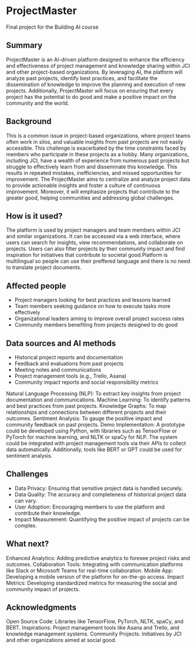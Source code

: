 # ProjectMaster

Final project for the Building AI course


## Summary

ProjectMaster is an AI-driven platform designed to enhance the efficiency and effectiveness of project management and knowledge sharing within JCI and other project-based organizations. By leveraging AI, the platform will analyze past projects, identify best practices, and facilitate the dissemination of knowledge to improve the planning and execution of new projects. Additionally, ProjectMaster will focus on ensuring that every project has the potential to do good and make a positive impact on the community and the world.


## Background

This is a common issue in project-based organizations, where project teams often work in silos, and valuable insights from past projects are not easily accessible. This challenge is exacerbated by the time constraints faced by members who participate in these projects as a hobby. Many organizations, including JCI, have a wealth of experience from numerous past projects but struggle to effectively learn from and disseminate this knowledge. This results in repeated mistakes, inefficiencies, and missed opportunities for improvement. The ProjectMaster aims to centralize and analyze project data to provide actionable insights and foster a culture of continuous improvement. Moreover, it will emphasize projects that contribute to the greater good, helping communities and addressing global challenges.


## How is it used?

The platform is used by project managers and team members within JCI and similar organizations. It can be accessed via a web interface, where users can search for insights, view recommendations, and collaborate on projects. Users can also filter projects by their community impact and find inspiration for initiatives that contribute to societal good.Platform is multilingual so people can use their preffered language and there is no need to translate project documents.

## Affected people

* Project managers looking for best practices and lessons learned
* Team members seeking guidance on how to execute tasks more effectively
* Organizational leaders aiming to improve overall project success rates
* Community members benefiting from projects designed to do good


## Data sources and AI methods

* Historical project reports and documentation
* Feedback and evaluations from past projects
* Meeting notes and communications
* Project management tools (e.g., Trello, Asana)
* Community impact reports and social responsibility metrics

Natural Language Processing (NLP): To extract key insights from project documentation and communications.
Machine Learning: To identify patterns and best practices from past projects.
Knowledge Graphs: To map relationships and connections between different projects and their outcomes.
Sentiment Analysis: To gauge the positive impact and community feedback on past projects.
Demo Implementation: A prototype could be developed using Python, with libraries such as TensorFlow or PyTorch for machine learning, and NLTK or spaCy for NLP. The system could be integrated with project management tools via their APIs to collect data automatically. Additionally, tools like BERT or GPT could be used for sentiment analysis.

## Challenges

* Data Privacy: Ensuring that sensitive project data is handled securely.
* Data Quality: The accuracy and completeness of historical project data can vary.
* User Adoption: Encouraging members to use the platform and contribute their knowledge.
* Impact Measurement: Quantifying the positive impact of projects can be complex.

## What next?

Enhanced Analytics: Adding predictive analytics to foresee project risks and outcomes.
Collaboration Tools: Integrating with communication platforms like Slack or Microsoft Teams for real-time collaboration.
Mobile App: Developing a mobile version of the platform for on-the-go access.
Impact Metrics: Developing standardized metrics for measuring the social and community impact of projects.


## Acknowledgments

Open Source Code: Libraries like TensorFlow, PyTorch, NLTK, spaCy, and BERT.
Inspirations: Project management tools like Asana and Trello, and knowledge management systems.
Community Projects: Initiatives by JCI and other organizations aimed at social good.
